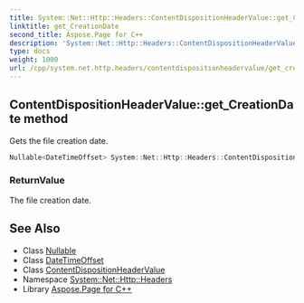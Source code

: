 ```yaml
---
title: System::Net::Http::Headers::ContentDispositionHeaderValue::get_CreationDate method
linktitle: get_CreationDate
second_title: Aspose.Page for C++
description: 'System::Net::Http::Headers::ContentDispositionHeaderValue::get_CreationDate method. Gets the file creation date in C++.'
type: docs
weight: 1000
url: /cpp/system.net.http.headers/contentdispositionheadervalue/get_creationdate/
---
```

## ContentDispositionHeaderValue::get_CreationDate method


Gets the file creation date.

```cpp
Nullable<DateTimeOffset> System::Net::Http::Headers::ContentDispositionHeaderValue::get_CreationDate()
```


### ReturnValue

The file creation date.

## See Also

* Class [Nullable](../../../system/nullable/)
* Class [DateTimeOffset](../../../system/datetimeoffset/)
* Class [ContentDispositionHeaderValue](../)
* Namespace [System::Net::Http::Headers](../../)
* Library [Aspose.Page for C++](../../../)
